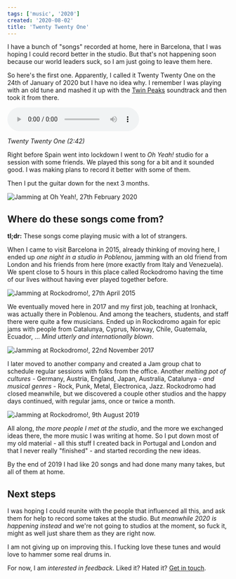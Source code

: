 ```yaml
---
tags: ['music', '2020']
created: '2020-08-02'
title: 'Twenty Twenty One'
---
```


I have a bunch of "songs" recorded at home, here in Barcelona, that I was hoping I could record better in the studio. But that's not happening soon because our world leaders suck, so I am just going to leave them here.

<!-- abstract -->

So here's the first one. Apparently, I called it Twenty Twenty One on the 24th of January of 2020 but I have no idea why. I remember I was playing with an old tune and mashed it up with the [Twin Peaks](https://www.youtube.com/watch?v=pXrjMaVoTy0) soundtrack and then took it from there.

<audio controls src="https://statics.andretorgal.com/music/another-one/twenty-twenty-one.mp3" type="audio/mpeg"></audio>

*Twenty Twenty One (2:42)*

Right before Spain went into lockdown I went to *Oh Yeah!* studio for a session with some friends. We played this song for a bit and it sounded good. I was making plans to record it better with some of them.

Then I put the guitar down for the next 3 months.

![Jamming at Oh Yeah!, 27th February 2020](./blog/oh-yeah.jpg)

## Where do these songs come from?

**tl;dr:** These songs come playing music with a lot of strangers.

When I came to visit Barcelona in 2015, already thinking of moving here, I ended up *one night in a studio in Poblenou*, jamming with an old friend from London and his friends from here (more exactly from Italy and Venezuela). We spent close to 5 hours in this place called Rockodromo having the time of our lives without having ever played together before.

![Jamming at Rockodromo!, 27th April 2015](./blog/rockodromo.jpg)

We eventually moved here in 2017 and my first job, teaching at Ironhack, was actually there in Poblenou. And among the teachers, students, and staff there were quite a few musicians. Ended up in Rockodromo again for epic jams with people from Catalunya, Cyprus, Norway, Chile, Guatemala, Ecuador, ... *Mind utterly and internationally blown*.

![Jamming at Rockodromo!, 22nd November 2017](./blog/rockodromo-2.jpg)

I later moved to another company and created a Jam group chat to schedule regular sessions with folks from the office. Another *melting pot of cultures* - Germany, Austria, England, Japan, Australia, Catalunya - *and musical genres* - Rock, Punk, Metal, Electronica, Jazz. Rockodromo had closed meanwhile, but we discovered a couple other studios and the happy days continued, with regular jams, once or twice a month.

![Jamming at Rockodromo!, 9th August 2019](./blog/gramophonia.jpg)

All along, *the more people I met at the studio*, and the more we exchanged ideas there, the more music I was writing at home. So I put down most of my old material - all this stuff I created back in Portugal and London and that I never really "finished" - and started recording the new ideas.

By the end of 2019 I had like 20 songs and had done many many takes, but all of them at home.

## Next steps

I was hoping I could reunite with the people that influenced all this, and ask them for help to record some takes at the studio. But *meanwhile 2020 is happening instead* and we're not going to studios at the moment, so fuck it, might as well just share them as they are right now.

I am not giving up on improving this. I fucking love these tunes and would love to hammer some real drums in.

For now, I am *interested in feedback*. Liked it? Hated it? [Get in touch](/about#see-you-around).



